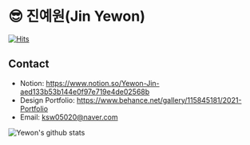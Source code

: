 # &#128526; 진예원(Jin Yewon)
[![Hits](https://hits.seeyoufarm.com/api/count/incr/badge.svg?url=https%3A%2F%2Fgithub.com%2Fye-wonii&count_bg=%2399C9B1&title_bg=%23E7B345&icon=&icon_color=%23E7E7E7&title=hits&edge_flat=false)](https://hits.seeyoufarm.com)

## Contact

- Notion: <https://www.notion.so/Yewon-Jin-aed133b53b144e0f97e719e4de02568b>
- Design Portfolio: <https://www.behance.net/gallery/115845181/2021-Portfolio>
- Email: <ksw05020@naver.com>

![Yewon's github stats](https://github-readme-stats.vercel.app/api?username=ye-wonii&count_private=true)



